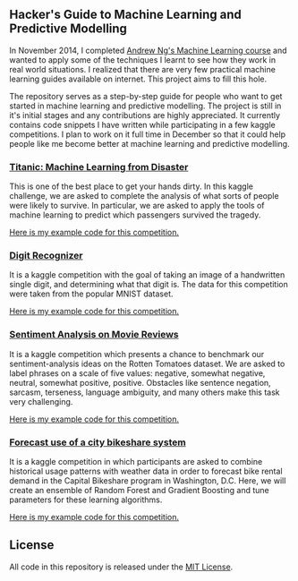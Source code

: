 ## Hacker's Guide to Machine Learning and Predictive Modelling

In November 2014, I completed [Andrew Ng's Machine Learning course](https://www.coursera.org/course/ml) and wanted to apply some of the techniques I learnt to see how they work in real world situations. I realized that there are very few practical machine learning guides available on internet. This project aims to fill this hole.

The repository serves as a step-by-step guide for people who want to get started in machine learning and predictive modelling. The project is still in it's initial stages and any contributions are highly appreciated. It currently contains code snippets I have written while participating in a few kaggle competitions. I plan to work on it full time in December so that it could help people like me become better at machine learning and predictive modelling.

### [Titanic: Machine Learning from Disaster](https://www.kaggle.com/c/titanic-gettingStarted)

This is one of the best place to get your hands dirty. In this kaggle challenge, we are asked to complete the analysis of what sorts of people were likely to survive. In particular, we are asked to apply the tools of machine learning to predict which passengers survived the tragedy.

[Here is my example code for this competition.](/titanic)

### [Digit Recognizer](https://www.kaggle.com/c/digit-recognizer)
It is a kaggle competition with the goal of taking an image of a handwritten single digit, and determining what that digit is. The data for this competition were taken from the popular MNIST dataset.

[Here is my example code for this competition.](/digit_recognizer)

### [Sentiment Analysis on Movie Reviews](https://www.kaggle.com/c/sentiment-analysis-on-movie-reviews)
It is a kaggle competition which presents a chance to benchmark our sentiment-analysis ideas on the Rotten Tomatoes dataset. We are asked to label phrases on a scale of five values: negative, somewhat negative, neutral, somewhat positive, positive. Obstacles like sentence negation, sarcasm, terseness, language ambiguity, and many others make this task very challenging.

[Here is my example code for this competition.](/sentiment-analysis-on-movie-review)

### [Forecast use of a city bikeshare system](https://www.kaggle.com/c/bike-sharing-demand)
It is a kaggle competition in which participants are asked to combine historical usage patterns with weather data in order to forecast bike rental demand in the Capital Bikeshare program in Washington, D.C. Here, we will create an ensemble of Random Forest and Gradient Boosting and tune parameters for these learning algorithms.

[Here is my example code for this competition.](/bike-sharing-demand)

## License

All code in this repository is released under the [MIT License](http://www.opensource.org/licenses/MIT).

